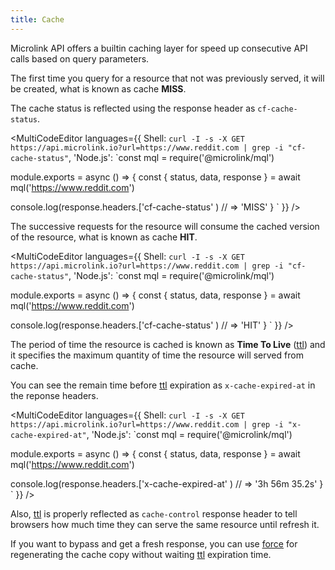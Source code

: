 ```yaml
---
title: Cache
---
```


Microlink API offers a builtin caching layer for speed up consecutive API calls based on query parameters.

The first time you query for a resource that not was previously served, it will be created, what is known as cache **MISS**.

The cache status is reflected using the response header as `cf-cache-status`.

<MultiCodeEditor languages={{
  Shell: `curl -I -s -X GET https://api.microlink.io?url=https://www.reddit.com | grep -i "cf-cache-status"`,
  'Node.js': `const mql = require('@microlink/mql')
 
module.exports = async () => {
  const { status, data, response } = await mql('https://www.reddit.com')
  
  console.log(response.headers.['cf-cache-status' ) // => 'MISS'
}
  `
  }} 
/>

The successive requests for the resource will consume the cached version of the resource, what is known as cache **HIT**.

<MultiCodeEditor languages={{
  Shell: `curl -I -s -X GET https://api.microlink.io?url=https://www.reddit.com | grep -i "cf-cache-status"`,
  'Node.js': `const mql = require('@microlink/mql')
 
module.exports = async () => {
  const { status, data, response } = await mql('https://www.reddit.com')
  
  console.log(response.headers.['cf-cache-status' ) // => 'HIT'
}
  `
  }} 
/>

The period of time the resource is cached is known as **Time To Live** ([ttl](/docs/api/parameters/ttl)) and it specifies the maximum quantity of time the resource will served from cache. 

You can see the remain time before [ttl](/docs/api/parameters/ttl) expiration as `x-cache-expired-at` in the reponse headers.

<MultiCodeEditor languages={{
  Shell: `curl -I -s -X GET https://api.microlink.io?url=https://www.reddit.com | grep -i "x-cache-expired-at"`,
  'Node.js': `const mql = require('@microlink/mql')
 
module.exports = async () => {
  const { status, data, response } = await mql('https://www.reddit.com')
  
  console.log(response.headers.['x-cache-expired-at' ) // => '3h 56m 35.2s'
}
  `
  }} 
/>

Also, [ttl](/docs/api/parameters/ttl) is properly reflected as `cache-control` response header to tell browsers how much time they can serve the same resource until refresh it.

If you want to bypass and get a fresh response, you can use [force](/docs/api/parameters/force) for regenerating the cache copy without waiting [ttl](/docs/api/parameters/ttl) expiration time.
